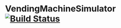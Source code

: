 # VendingMachineSimulator [![Build Status](https://travis-ci.com/tdle94/VendingMachineSimulator.svg?branch=master)](https://travis-ci.com/tdle94/VendingMachineSimulator)
